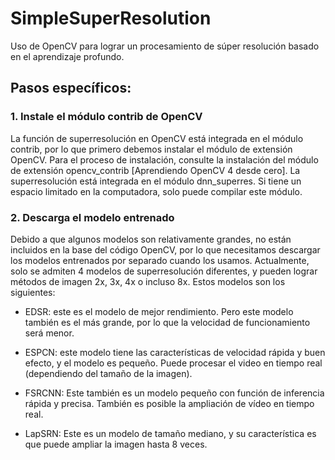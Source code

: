 # SimpleSuperResolution
Uso de OpenCV para lograr un procesamiento de súper resolución basado en el aprendizaje profundo.

## Pasos específicos:

### 1. Instale el módulo contrib de OpenCV

La función de superresolución en OpenCV está integrada en el módulo contrib, por lo que primero debemos instalar el módulo de extensión OpenCV. Para el proceso de instalación, consulte la instalación del módulo de extensión opencv_contrib [Aprendiendo OpenCV 4 desde cero]. La superresolución está integrada en el módulo dnn_superres. Si tiene un espacio limitado en la computadora, solo puede compilar este módulo.

### 2. Descarga el modelo entrenado
Debido a que algunos modelos son relativamente grandes, no están incluidos en la base del código OpenCV, por lo que necesitamos descargar los modelos entrenados por separado cuando los usamos. Actualmente, solo se admiten 4 modelos de superresolución diferentes, y pueden lograr métodos de imagen 2x, 3x, 4x o incluso 8x. Estos modelos son los siguientes:

- EDSR: este es el modelo de mejor rendimiento. Pero este modelo también es el más grande, por lo que la velocidad de funcionamiento será menor.

- ESPCN: este modelo tiene las características de velocidad rápida y buen efecto, y el modelo es pequeño. Puede procesar el video en tiempo real (dependiendo del tamaño de la imagen).

- FSRCNN: Este también es un modelo pequeño con función de inferencia rápida y precisa. También es posible la ampliación de vídeo en tiempo real.

- LapSRN: Este es un modelo de tamaño mediano, y su característica es que puede ampliar la imagen hasta 8 veces.

